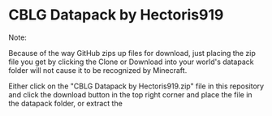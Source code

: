 # CBLG Datapack by Hectoris919

Note:

Because of the way GitHub zips up files for download, just placing the zip file you get by clicking the Clone or Download into your world's datapack folder will not cause it to be recognized by Minecraft.


Either click on the "CBLG Datapack by Hectoris919.zip" file in this repository and click the download button in the top right corner and place the file in the datapack folder, or extract the 
